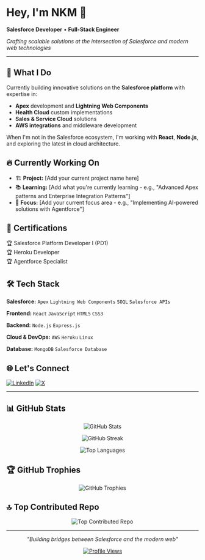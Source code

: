 <div align="left">

# Hey, I'm NKM 👋

**Salesforce Developer** • **Full-Stack Engineer** 

*Crafting scalable solutions at the intersection of Salesforce and modern web technologies*

---

</div>

## 🚀 What I Do

Currently building innovative solutions on the **Salesforce platform** with expertise in:
- **Apex** development and **Lightning Web Components**
- **Health Cloud** custom implementations
- **Sales & Service Cloud** solutions
- **AWS integrations** and middleware development

When I'm not in the Salesforce ecosystem, I'm working with **React**, **Node.js**, and exploring the latest in cloud architecture.

## 🔥 Currently Working On

- 🏗️ **Project:** [Add your current project name here]
- 📚 **Learning:** [Add what you're currently learning - e.g., "Advanced Apex patterns and Enterprise Integration Patterns"]
- 🎯 **Focus:** [Add your current focus area - e.g., "Implementing AI-powered solutions with Agentforce"]

## 📜 Certifications

🏆 Salesforce Platform Developer I (PD1)  
🏆 Heroku Developer  
🏆 Agentforce Specialist

## 🛠️ Tech Stack

**Salesforce:** `Apex` `Lightning Web Components` `SOQL` `Salesforce APIs`

**Frontend:** `React` `JavaScript` `HTML5` `CSS3`

**Backend:** `Node.js` `Express.js` 

**Cloud & DevOps:** `AWS` `Heroku` `Linux`

**Database:** `MongoDB` `Salesforce Database`

## 🌐 Let's Connect

[![LinkedIn](https://img.shields.io/badge/LinkedIn-0077B5?style=flat-square&logo=linkedin&logoColor=white)](https://linkedin.com/in/nkmonlink)
[![X](https://img.shields.io/badge/X-000000?style=flat-square&logo=x&logoColor=white)](https://x.com/dv1mosh)

---

## 📊 GitHub Stats

<div align="center">

![GitHub Stats](https://github-readme-stats.vercel.app/api?username=nkmongit&show_icons=true&theme=gotham&hide_border=false&include_all_commits=true&count_private=true)

![GitHub Streak](https://github-readme-streak-stats.herokuapp.com/?user=nkmongit&theme=gotham&hide_border=false)

![Top Languages](https://github-readme-stats.vercel.app/api/top-langs/?username=nkmongit&theme=gotham&hide_border=false&include_all_commits=true&count_private=true&layout=compact)

</div>

## 🏆 GitHub Trophies

<div align="center">

![GitHub Trophies](https://github-profile-trophy.vercel.app/?username=nkmongit&theme=tokyonight&no-frame=true&no-bg=false&margin-w=4)

</div>

## 🔝 Top Contributed Repo

<div align="center">

![Top Contributed Repo](https://github-contributor-stats.vercel.app/api?username=nkmongit&limit=5&theme=tokyonight&combine_all_yearly_contributions=true)

</div>

---

<div align="center">

*"Building bridges between Salesforce and the modern web"*

[![Profile Views](https://visitcount.itsvg.in/api?id=nkmongit&icon=3&color=1)](https://visitcount.itsvg.in)

</div>
